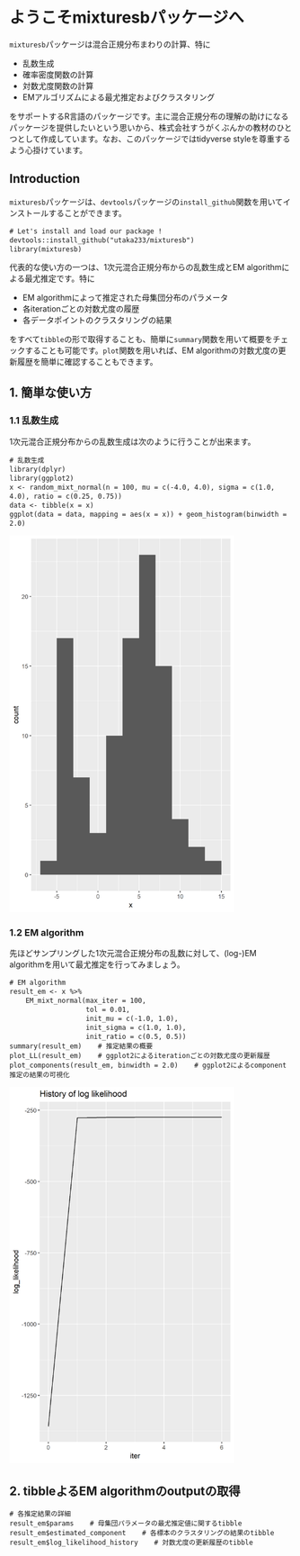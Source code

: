# ようこそmixturesbパッケージへ
`mixturesb`パッケージは混合正規分布まわりの計算、特に
* 乱数生成
* 確率密度関数の計算
* 対数尤度関数の計算
* EMアルゴリズムによる最尤推定およびクラスタリング

をサポートするR言語のパッケージです。主に混合正規分布の理解の助けになるパッケージを提供したいという思いから、株式会社すうがくぶんかの教材のひとつとして作成しています。なお、このパッケージではtidyverse styleを尊重するよう心掛けています。

## Introduction
`mixturesb`パッケージは、`devtools`パッケージの`install_github`関数を用いてインストールすることができます。
```
# Let's install and load our package !
devtools::install_github("utaka233/mixturesb")
library(mixturesb)
```
代表的な使い方の一つは、1次元混合正規分布からの乱数生成とEM algorithmによる最尤推定です。特に
* EM algorithmによって推定された母集団分布のパラメータ
* 各iterationごとの対数尤度の履歴
* 各データポイントのクラスタリングの結果

をすべて`tibble`の形で取得することも、簡単に`summary`関数を用いて概要をチェックすることも可能です。`plot`関数を用いれば、EM algorithmの対数尤度の更新履歴を簡単に確認することもできます。

## 1. 簡単な使い方
### 1.1 乱数生成
1次元混合正規分布からの乱数生成は次のように行うことが出来ます。
```
# 乱数生成
library(dplyr)
library(ggplot2)
x <- random_mixt_normal(n = 100, mu = c(-4.0, 4.0), sigma = c(1.0, 4.0), ratio = c(0.25, 0.75))
data <- tibble(x = x)
ggplot(data = data, mapping = aes(x = x)) + geom_histogram(binwidth = 2.0)
```
<img src="https://github.com/utaka233/garage/blob/master/imgs_mixturesb/histogram_of_x.png" alt = "ヒストグラム" width="400" />

### 1.2 EM algorithm
先ほどサンプリングした1次元混合正規分布の乱数に対して、(log-)EM algorithmを用いて最尤推定を行ってみましょう。
```
# EM algorithm
result_em <- x %>%
    EM_mixt_normal(max_iter = 100,
                   tol = 0.01,
                   init_mu = c(-1.0, 1.0),
                   init_sigma = c(1.0, 1.0),
                   init_ratio = c(0.5, 0.5))
summary(result_em)    # 推定結果の概要
plot_LL(result_em)    # ggplot2によるiterationごとの対数尤度の更新履歴
plot_components(result_em, binwidth = 2.0)    # ggplot2によるcomponent推定の結果の可視化
```
<img src="https://github.com/utaka233/garage/blob/master/imgs_mixturesb/history_LL.png" alt = "EMアルゴリズムの更新履歴" width="400" />

## 2. tibbleよるEM algorithmのoutputの取得
```
# 各推定結果の詳細
result_em$params    # 母集団パラメータの最尤推定値に関するtibble
result_em$estimated_component    # 各標本のクラスタリングの結果のtibble
result_em$log_likelihood_history    # 対数尤度の更新履歴のtibble
```
